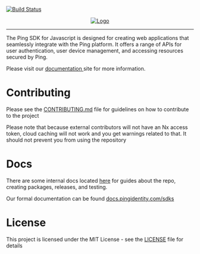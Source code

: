[![Build Status](https://github.com/ForgeRock/ping-javascript-sdk/actions/workflows/ci.yaml/badge.svg)](https://github.com/ForgeRock/ping-javascript-sdk/actions/workflows/ci.yml)

<p align="center">
  <a href="https://github.com/ForgeRock/ping-javascript-sdk">
    <img src="https://www.pingidentity.com/content/dam/picr/nav/Ping-Logo-2.svg" alt="Logo">
  </a>
  <hr/>
</p>

The Ping SDK for Javascript is designed for creating web applications that seamlessly integrate with the Ping platform.
It offers a range of APIs for user authentication, user device management, and accessing resources secured by Ping.

Please visit our [ documentation ](https://docs.pingidentity.com/sdks/latest/sdks/index.html) site for more information.

# Contributing

Please see the [CONTRIBUTING.md](./CONTRIBUTING.md) file for guidelines on how to contribute to the project

Please note that because external contributors will not have an Nx access token, cloud caching will not work and you get warnings related to that. It should not prevent you from using the repository

# Docs

There are some internal docs located [here](./contributing_docs/) for guides about the repo, creating packages, releases, and testing.

Our formal documentation can be found [docs.pingidentity.com/sdks](docs.pingidentity.com/sdks)

# License

This project is licensed under the MIT License - see the [LICENSE](./LICENSE) file for details
